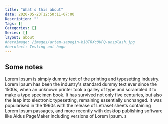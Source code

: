 ```yaml
---
title: "What's this about"
date: 2020-05-23T12:50:11-07:00
Description: ""
Tags: []
Categories: []
Series: []
layout: about
#heroimage: /images/artem-sapegin-b18TRXc8UPQ-unsplash.jpg
#herotext: Testing out hugo
---
```


## Some notes

Lorem Ipsum is simply dummy text of the printing and typesetting industry. Lorem Ipsum has been the industry's standard dummy text ever since the 1500s, when an unknown printer took a galley of type and scrambled it to make a type specimen book. It has survived not only five centuries, but also the leap into electronic typesetting, remaining essentially unchanged. It was popularised in the 1960s with the release of Letraset sheets containing Lorem Ipsum passages, and more recently with desktop publishing software like Aldus PageMaker including versions of Lorem Ipsum.
s
